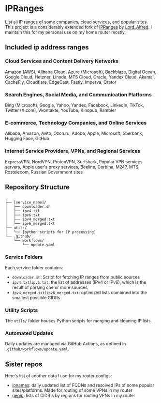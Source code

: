 # IPRanges
List all IP ranges of some companies, cloud services, and popular sites. This project is a considerably extended fork of [IPRanges](https://github.com/lord-alfred/ipranges) by [Lord_Alfred](https://t.me/Lord_Alfred).
I maintain this for my personal use on my home router mostly. 

## Included ip address ranges
### Cloud Services and Content Delivery Networks
Amazon (AWS), Alibaba Cloud, Azure (Microsoft), Backblaze, Digital Ocean, Google Cloud, Hetzner, Linode, MTS Cloud, Oracle, Yandex Cloud, Akamai, CacheFly, Cloudflare, EdgeCast, Fastly, Imperva, Qrator

### Search Engines, Social Media, and Communication Platforms
Bing (Microsoft), Google, Yahoo, Yandex, Facebook, LinkedIn, TikTok, Twitter (X.com), Vkontakte, YouTube, Kinopub, Rambler

### E-commerce, Technology Companies, and Online Services
Alibaba, Amazon, Avito, Ozon.ru, Adobe, Apple, Microsoft, Sberbank, Hugging Face, GitHub

### Internet Service Providers, VPNs, and Regional Services
ExpressVPN, NordVPN, ProtonVPN, Surfshark, Popular VPN services servers, Apple user's proxy services, Beeline, Corbina, M247, MTS, Rostelecom, Russian Government sites

## Repository Structure
	.
	├── [service_name]/
	│   ├── downloader.sh
	│   ├── ipv4.txt
	│   ├── ipv6.txt
	│   ├── ipv4_merged.txt
	│   └── ipv6_merged.txt
	├── utils/
	│   └── [python scripts for IP processing]
	└── .github/
	    └── workflows/
	        └── update.yaml
### Service Folders
Each service folder contains:

- `downloader.sh`: Script for fetching IP ranges from public sources
- `ipv4.txt`/`ipv6.txt`: the list of addresses (IPv4 or IPv6), which is the result of parsing one or more sources
- `ipv4_merged.txt`/`ipv6_merged.txt`: optimized lists combined into the smallest possible CIDRs
 
### Utility Scripts

The `utils/` folder houses Python scripts for merging and cleaning IP lists.

### Automated Updates
Daily updates are managed via GitHub Actions, as defined in `.github/workflows/update.yaml`.

## Sister repos
Here's list of another data I use for my router configs:
  * [ipnames](https://github.com/antonme/ipnames): daily updated list of FQDNs and resolved IPs of some popular sites/platforms. Made for routing of some VPNs in my router
  * [geoip](https://github.com/antonme/geoip): lists of CIDR's by regions for routing VPNs in my router
